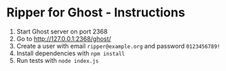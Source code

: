 # Ripper for Ghost - Instructions
1. Start Ghost server on port 2368
2. Go to http://127.0.0.1:2368/ghost/
3. Create a user with email `ripper@example.org` and password `0123456789!`
4. Install dependencies with `npm install`
5. Run tests with `node index.js`
